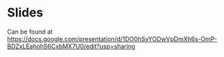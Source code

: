 # Slides

Can be found at https://docs.google.com/presentation/d/1DO0hSvYODwVpDmXh6s-OmP-BDZxLEahohS6CxbMX7U0/edit?usp=sharing

